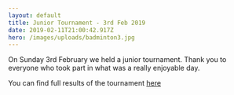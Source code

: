 ```yaml
---
layout: default
title: Junior Tournament - 3rd Feb 2019
date: 2019-02-11T21:00:42.917Z
hero: /images/uploads/badminton3.jpg
---
```

On Sunday 3rd February we held a junior tournament. Thank you to everyone who took part in what was a really enjoyable day. 
<!--more-->

You can find full results of the tournament [here](https://www.nfrba.co.uk/images/uploads/results_full_feb_19.pdf)
